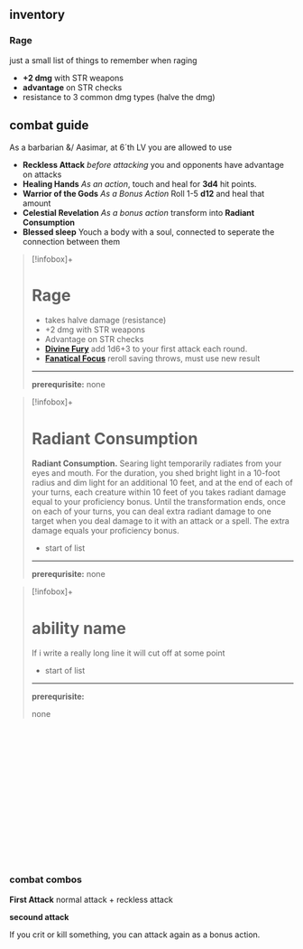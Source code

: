 ## inventory
### Rage
just a small list of things to remember when raging
- **+2 dmg** with STR weapons
- **advantage** on STR checks
- resistance to 3 common dmg types (halve the dmg)


## combat guide
As a barbarian &/ Aasimar, at 6´th LV you are allowed to use
- **Reckless Attack** *before attacking* you and opponents have advantage on attacks
- **Healing Hands** *As an action*,  touch and heal  for **3d4** hit points.
- **Warrior of the Gods** *As a Bonus Action* Roll 1-5 **d12** and heal that amount
- **Celestial Revelation** *As a bonus action* transform into **Radiant Consumption**
- **Blessed sleep**  Youch a body with a soul, connected to seperate the connection between them

>[!infobox]+
># Rage
> - takes halve damage (resistance)
>  - +2 dmg with STR weapons
> - Advantage on STR checks
> -  **[Divine Fury](https://dnd5e.wikidot.com/barbarian:zealot)**  add 1d6+3 to your first attack each round.
> - **[Fanatical Focus](https://dnd5e.wikidot.com/barbarian:zealot)** reroll saving throws, must use new result 
> ---
> **prerequrisite:**
> none



>[!infobox]+
># Radiant Consumption
> **Radiant Consumption.** Searing light temporarily radiates from your eyes and mouth. For the duration, you shed bright light in a 10-foot radius and dim light for an additional 10 feet, and at the end of each of your turns, each creature within 10 feet of you takes radiant damage equal to your proficiency bonus. Until the transformation ends, once on each of your turns, you can deal extra radiant damage to one target when you deal damage to it with an attack or a spell. The extra damage equals your proficiency bonus.
>  - start of list
> ---
> **prerequrisite:**
> none
> 


>[!infobox]+
># ability name
> If i write a really long line it will cut off at some point
>  - start of list
> ---
> **prerequrisite:**
> 
> none
> 

<br><br><br><br><br><br><br><br><br><br><br><br><br><br>

### combat combos
**First Attack** 
normal attack + reckless attack

**secound attack**

If you crit or kill something, you can attack again as a bonus action. 


